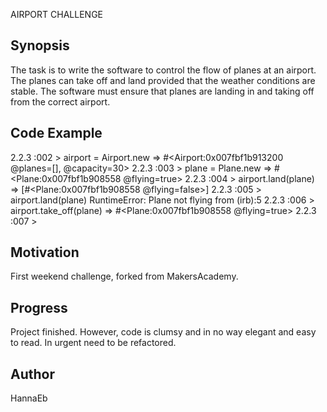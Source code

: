 AIRPORT CHALLENGE

Synopsis
--------
The task is to write the software to control the flow of planes at an airport. The planes can take off and land provided that the weather conditions are stable. The software must ensure that planes are landing in and taking off from the correct airport.


Code Example
------------
2.2.3 :002 > airport = Airport.new
 => #<Airport:0x007fbf1b913200 @planes=[], @capacity=30>
2.2.3 :003 > plane = Plane.new
 => #<Plane:0x007fbf1b908558 @flying=true>
2.2.3 :004 > airport.land(plane)
 => [#<Plane:0x007fbf1b908558 @flying=false>]
2.2.3 :005 > airport.land(plane)
RuntimeError: Plane not flying
  from (irb):5
2.2.3 :006 > airport.take_off(plane)
 => #<Plane:0x007fbf1b908558 @flying=true>
2.2.3 :007 >


Motivation
----------
First weekend challenge, forked from MakersAcademy.


Progress
--------
Project finished. However, code is clumsy and in no way elegant and easy to read. In urgent need to be refactored.


Author
------
HannaEb